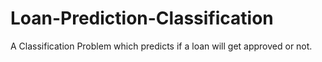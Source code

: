 # Loan-Prediction-Classification
A Classification Problem which predicts if a loan will get approved or not.

